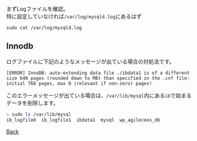 まずLogファイルを確認。   
特に設定していなければ`/var/log/mysqld.log`にあるはず   
```
sudo cat /var/log/mysqld.log
```

## Innodb
ログファイルに下記のようなメッセージが出ている場合の対処法です。
```
[ERROR] InnoDB: auto-extending data file ./ibdata1 is of a different size 640 pages (rounded down to MB) than specified in the .cnf file: initial 768 pages, max 0 (relevant if non-zero) pages!
```

このエラーメッセージが出ている場合は、`/var/lib/mysql`内にある`ib`で始まるデータを削除します。

```bash
> sudo ls /var/lib/mysql
ib_logfile0  ib_logfile1  ibdata1  mysql  wp_agileceos_db
```


[Back](Home)